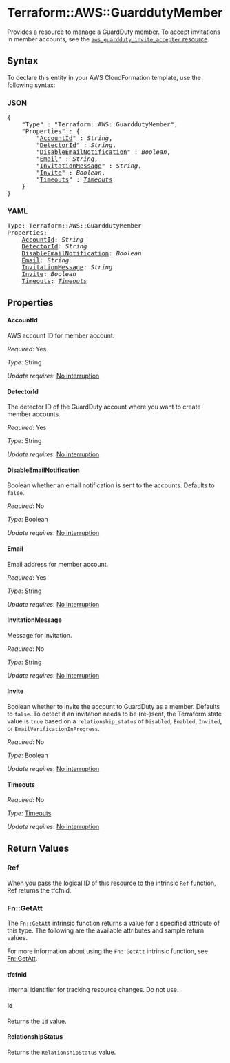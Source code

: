 # Terraform::AWS::GuarddutyMember

Provides a resource to manage a GuardDuty member. To accept invitations in member accounts, see the [`aws_guardduty_invite_accepter` resource](/docs/providers/aws/r/guardduty_invite_accepter.html).

## Syntax

To declare this entity in your AWS CloudFormation template, use the following syntax:

### JSON

<pre>
{
    "Type" : "Terraform::AWS::GuarddutyMember",
    "Properties" : {
        "<a href="#accountid" title="AccountId">AccountId</a>" : <i>String</i>,
        "<a href="#detectorid" title="DetectorId">DetectorId</a>" : <i>String</i>,
        "<a href="#disableemailnotification" title="DisableEmailNotification">DisableEmailNotification</a>" : <i>Boolean</i>,
        "<a href="#email" title="Email">Email</a>" : <i>String</i>,
        "<a href="#invitationmessage" title="InvitationMessage">InvitationMessage</a>" : <i>String</i>,
        "<a href="#invite" title="Invite">Invite</a>" : <i>Boolean</i>,
        "<a href="#timeouts" title="Timeouts">Timeouts</a>" : <i><a href="timeouts.md">Timeouts</a></i>
    }
}
</pre>

### YAML

<pre>
Type: Terraform::AWS::GuarddutyMember
Properties:
    <a href="#accountid" title="AccountId">AccountId</a>: <i>String</i>
    <a href="#detectorid" title="DetectorId">DetectorId</a>: <i>String</i>
    <a href="#disableemailnotification" title="DisableEmailNotification">DisableEmailNotification</a>: <i>Boolean</i>
    <a href="#email" title="Email">Email</a>: <i>String</i>
    <a href="#invitationmessage" title="InvitationMessage">InvitationMessage</a>: <i>String</i>
    <a href="#invite" title="Invite">Invite</a>: <i>Boolean</i>
    <a href="#timeouts" title="Timeouts">Timeouts</a>: <i><a href="timeouts.md">Timeouts</a></i>
</pre>

## Properties

#### AccountId

AWS account ID for member account.

_Required_: Yes

_Type_: String

_Update requires_: [No interruption](https://docs.aws.amazon.com/AWSCloudFormation/latest/UserGuide/using-cfn-updating-stacks-update-behaviors.html#update-no-interrupt)

#### DetectorId

The detector ID of the GuardDuty account where you want to create member accounts.

_Required_: Yes

_Type_: String

_Update requires_: [No interruption](https://docs.aws.amazon.com/AWSCloudFormation/latest/UserGuide/using-cfn-updating-stacks-update-behaviors.html#update-no-interrupt)

#### DisableEmailNotification

Boolean whether an email notification is sent to the accounts. Defaults to `false`.

_Required_: No

_Type_: Boolean

_Update requires_: [No interruption](https://docs.aws.amazon.com/AWSCloudFormation/latest/UserGuide/using-cfn-updating-stacks-update-behaviors.html#update-no-interrupt)

#### Email

Email address for member account.

_Required_: Yes

_Type_: String

_Update requires_: [No interruption](https://docs.aws.amazon.com/AWSCloudFormation/latest/UserGuide/using-cfn-updating-stacks-update-behaviors.html#update-no-interrupt)

#### InvitationMessage

Message for invitation.

_Required_: No

_Type_: String

_Update requires_: [No interruption](https://docs.aws.amazon.com/AWSCloudFormation/latest/UserGuide/using-cfn-updating-stacks-update-behaviors.html#update-no-interrupt)

#### Invite

Boolean whether to invite the account to GuardDuty as a member. Defaults to `false`. To detect if an invitation needs to be (re-)sent, the Terraform state value is `true` based on a `relationship_status` of `Disabled`, `Enabled`, `Invited`, or `EmailVerificationInProgress`.

_Required_: No

_Type_: Boolean

_Update requires_: [No interruption](https://docs.aws.amazon.com/AWSCloudFormation/latest/UserGuide/using-cfn-updating-stacks-update-behaviors.html#update-no-interrupt)

#### Timeouts

_Required_: No

_Type_: <a href="timeouts.md">Timeouts</a>

_Update requires_: [No interruption](https://docs.aws.amazon.com/AWSCloudFormation/latest/UserGuide/using-cfn-updating-stacks-update-behaviors.html#update-no-interrupt)

## Return Values

### Ref

When you pass the logical ID of this resource to the intrinsic `Ref` function, Ref returns the tfcfnid.

### Fn::GetAtt

The `Fn::GetAtt` intrinsic function returns a value for a specified attribute of this type. The following are the available attributes and sample return values.

For more information about using the `Fn::GetAtt` intrinsic function, see [Fn::GetAtt](https://docs.aws.amazon.com/AWSCloudFormation/latest/UserGuide/intrinsic-function-reference-getatt.html).

#### tfcfnid

Internal identifier for tracking resource changes. Do not use.

#### Id

Returns the <code>Id</code> value.

#### RelationshipStatus

Returns the <code>RelationshipStatus</code> value.

